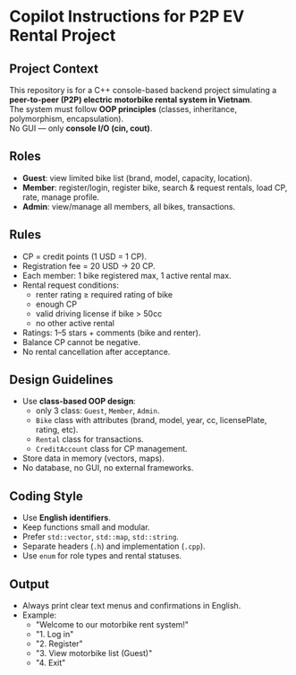 # Copilot Instructions for P2P EV Rental Project

## Project Context
This repository is for a C++ console-based backend project simulating a **peer-to-peer (P2P) electric motorbike rental system in Vietnam**.  
The system must follow **OOP principles** (classes, inheritance, polymorphism, encapsulation).  
No GUI — only **console I/O (cin, cout)**.  

## Roles
- **Guest**: view limited bike list (brand, model, capacity, location).  
- **Member**: register/login, register bike, search & request rentals, load CP, rate, manage profile.  
- **Admin**: view/manage all members, all bikes, transactions.  

## Rules
- CP = credit points (1 USD = 1 CP).  
- Registration fee = 20 USD → 20 CP.  
- Each member: 1 bike registered max, 1 active rental max.  
- Rental request conditions:
  - renter rating ≥ required rating of bike
  - enough CP
  - valid driving license if bike > 50cc
  - no other active rental
- Ratings: 1–5 stars + comments (bike and renter).  
- Balance CP cannot be negative.  
- No rental cancellation after acceptance.  

## Design Guidelines
- Use **class-based OOP design**:
  - only 3 class: `Guest`, `Member`, `Admin`.  
  - `Bike` class with attributes (brand, model, year, cc, licensePlate, rating, etc).  
  - `Rental` class for transactions.  
  - `CreditAccount` class for CP management.  
- Store data in memory (vectors, maps).  
- No database, no GUI, no external frameworks.  

## Coding Style
- Use **English identifiers**.  
- Keep functions small and modular.  
- Prefer `std::vector`, `std::map`, `std::string`.  
- Separate headers (`.h`) and implementation (`.cpp`).  
- Use `enum` for role types and rental statuses.  

## Output
- Always print clear text menus and confirmations in English.  
- Example:
  - "Welcome to our motorbike rent system!"
  - "1. Log in"
  - "2. Register"
  - "3. View motorbike list (Guest)"
  - "4. Exit"
